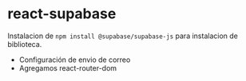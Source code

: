 # react-supabase

Instalacion de `npm install @supabase/supabase-js` para instalacion de biblioteca.

- Configuración de envio de correo
- Agregamos react-router-dom
